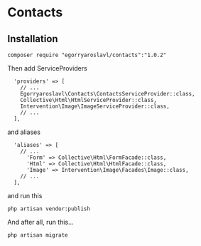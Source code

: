 # Contacts

Installation
------------

```
composer require "egorryaroslavl/contacts":"1.0.2"
```

Then add ServiceProviders

``` 
  'providers' => [
    // ...
    Egorryaroslavl\Contacts\ContactsServiceProvider::class,
    Collective\Html\HtmlServiceProvider::class,
    Intervention\Image\ImageServiceProvider::class,
    // ...
  ],
```
and aliases 

``` 
  'aliases' => [
    // ...
      'Form' => Collective\Html\FormFacade::class,
      'Html' => Collective\Html\HtmlFacade::class,
      'Image' => Intervention\Image\Facades\Image::class,
    // ...
  ],
``` 
and run this
``` 
php artisan vendor:publish 
```


And after all, run this...

```
php artisan migrate
```

  
 
